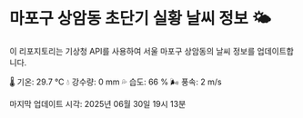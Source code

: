 
# 마포구 상암동 초단기 실황 날씨 정보 🌤️

이 리포지토리는 기상청 API를 사용하여 서울 마포구 상암동의 날씨 정보를 업데이트합니다. 

🌡️ 기온: 29.7 ℃
💧 강수량: 0 mm
💦 습도: 66 %
🌬️ 풍속: 2 m/s

마지막 업데이트 시각: 2025년 06월 30일 19시 13분    
